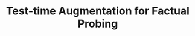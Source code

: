 ---
title: Test-time Augmentation for Factual Probing
layout: post
has_content: false
venue: "Findings of the Association for Computational Linguistics: EMNLP 2023"
authors:
  - "Go Kamoda"
  - "Benjamin Heinzerling"
  - "Keisuke Sakaguchi"
  - "Kentaro Inui"
year: 2023
month: 12
links:
  - name: "Paper"
    url: "https://aclanthology.org/2023.findings-emnlp.236/"
    type: "normal"
  - name: "GitHub"
    url: "https://github.com/gokamoda/TTA4FactualProbing"
    type: "normal"
---